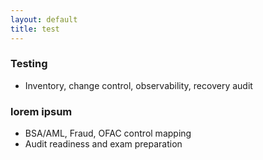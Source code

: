 ```yaml
---
layout: default
title: test
---
```


### Testing
- Inventory, change control, observability, recovery audit



### lorem ipsum
- BSA/AML, Fraud, OFAC control mapping
- Audit readiness and exam preparation
